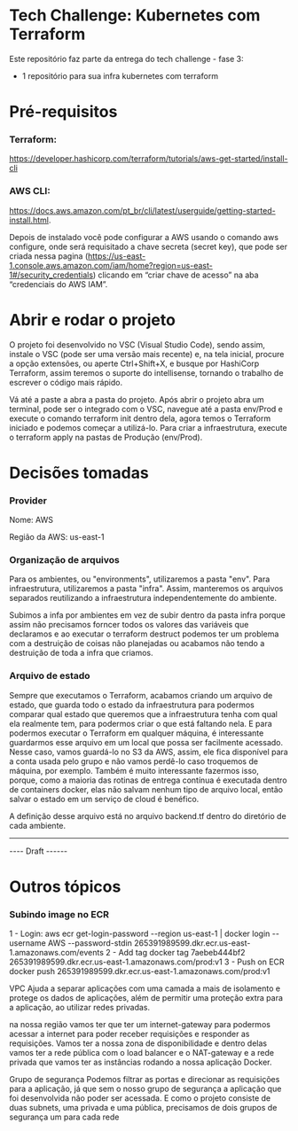 # Tech Challenge: Kubernetes com Terraform 

Este repositório faz parte da entrega do tech challenge - fase 3:
- 1 repositório para sua infra kubernetes com terraform

# Pré-requisitos

### Terraform: 
https://developer.hashicorp.com/terraform/tutorials/aws-get-started/install-cli
### AWS CLI: 
https://docs.aws.amazon.com/pt_br/cli/latest/userguide/getting-started-install.html. 

Depois de instalado você pode configurar a AWS usando o comando aws configure, onde será requisitado a chave secreta (secret key), que pode ser criada nessa pagina (https://us-east-1.console.aws.amazon.com/iam/home?region=us-east-1#/security_credentials) clicando em “criar chave de acesso” na aba “credenciais do AWS IAM”.

#  Abrir e rodar o projeto
O projeto foi desenvolvido no VSC (Visual Studio Code), sendo assim, instale o VSC (pode ser uma versão mais recente) e, na tela inicial, procure a opção extensões, ou aperte Ctrl+Shift+X, e busque por HashiCorp Terraform, assim teremos o suporte do intellisense, tornando o trabalho de escrever o código mais rápido.

Vá até a paste a abra a pasta do projeto. Após abrir o projeto abra um terminal, pode ser o integrado com o VSC, navegue até a pasta env/Prod e execute o comando terraform init dentro dela, agora temos o Terraform iniciado e podemos começar a utilizá-lo. Para criar a infraestrutura, execute o terraform apply na pastas de Produção (env/Prod).

# Decisões tomadas

### Provider
Nome: AWS

Região da AWS: us-east-1

### Organização de arquivos

Para os ambientes, ou "environments", utilizaremos a pasta "env". Para infraestrutura, utilizaremos a pasta "infra". Assim, manteremos os arquivos separados reutilizando a infraestrutura independentemente do ambiente.

Subimos a infa por ambientes em vez de subir dentro da pasta infra porque assim não precisamos forncer todos os valores das variáveis que declaramos e ao executar o terraform destruct podemos ter um problema com a destruição de coisas não planejadas ou acabamos não tendo a destruição de toda a infra que criamos.

### Arquivo de estado
Sempre que executamos o Terraform, acabamos criando um arquivo de estado, que guarda todo o estado da  infraestrutura para podermos comparar qual estado que queremos que a infraestrutura tenha com qual ela realmente tem, para podermos criar o que está faltando nela. E para podermos executar o Terraform em qualquer máquina, é interessante guardarmos esse arquivo em um local que possa ser facilmente acessado. Nesse caso, vamos guardá-lo no S3 da AWS, assim, ele fica disponível para a conta usada pelo grupo e não vamos perdê-lo caso troquemos de máquina, por exemplo. Também é muito interessante fazermos isso, porque, como a maioria das rotinas de entrega contínua é executada dentro de containers docker, elas não salvam nenhum tipo de arquivo local, então salvar o estado em um serviço de cloud é benéfico.

A definição desse arquivo está no arquivo backend.tf dentro do diretório de cada ambiente.

-----------------
---- Draft ------

# Outros tópicos

### Subindo image no ECR
1 - Login: 
    aws ecr get-login-password --region us-east-1 | docker login --username AWS --password-stdin 265391989599.dkr.ecr.us-east-1.amazonaws.com/events 
2 - Add tag
    docker tag 7aebeb444bf2 265391989599.dkr.ecr.us-east-1.amazonaws.com/prod:v1
3 - Push on ECR
    docker push 265391989599.dkr.ecr.us-east-1.amazonaws.com/prod:v1

VPC
Ajuda a separar aplicações com uma camada a mais de isolamento e protege os dados de aplicações, além de permitir uma proteção extra para a aplicação, ao utilizar redes privadas.

na nossa região vamos ter que ter um internet-gateway para podermos acessar a internet para poder receber requisições e responder as requisições. Vamos ter a nossa zona de disponibilidade e dentro delas vamos ter a rede pública com o load balancer e o NAT-gateway e a rede privada que vamos ter as instâncias rodando a nossa aplicação Docker.

Grupo de segurança
Podemos filtrar as portas e direcionar as requisições para a aplicação, já que sem o nosso grupo de segurança a aplicação que foi desenvolvida não poder ser acessada.
E como o projeto consiste de duas subnets, uma privada e uma pública, precisamos de dois grupos de segurança um para cada rede
